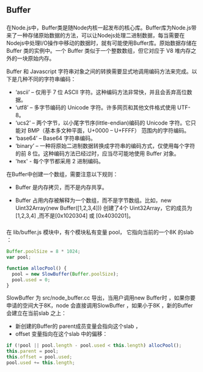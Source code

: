 
## Buffer


### 
在Node.js中，Buffer类是随Node内核一起发布的核心库。Buffer库为Node.js带来了一种存储原始数据的方法，可以让Nodejs处理二进制数据，每当需要在Nodejs中处理I/O操作中移动的数据时，就有可能使用Buffer库。原始数据存储在 Buffer 类的实例中。一个 Buffer 类似于一个整数数组，但它对应于 V8 堆内存之外的一块原始内存。

Buffer 和 Javascript 字符串对象之间的转换需要显式地调用编码方法来完成。以下是几种不同的字符串编码：

- ‘ascii’ – 仅用于 7 位 ASCII 字符。这种编码方法非常快，并且会丢弃高位数据。
- ‘utf8’ – 多字节编码的 Unicode 字符。许多网页和其他文件格式使用 UTF-8。
- ‘ucs2’ – 两个字节，以小尾字节序(little-endian)编码的 Unicode 字符。它只能对 BMP（基本多文种平面，U+0000 – U+FFFF） 范围内的字符编码。
- ‘base64’ – Base64 字符串编码。
- ‘binary’ – 一种将原始二进制数据转换成字符串的编码方式，仅使用每个字符的前 8 位。这种编码方法已经过时，应当尽可能地使用 Buffer 对象。
- 'hex' - 每个字节都采用 2 进制编码。

在Buffer中创建一个数组，需要注意以下规则：
- Buffer 是内存拷贝，而不是内存共享。

- Buffer 占用内存被解释为一个数组，而不是字节数组。比如，new Uint32Array(new Buffer([1,2,3,4])) 创建了4个 Uint32Array，它的成员为 [1,2,3,4] ,而不是[0x1020304] 或 [0x4030201]。



### 
在 lib/buffer.js 模块中，有个模块私有变量 pool， 它指向当前的一个8K 的slab ：

```js
Buffer.poolSize = 8 * 1024;
var pool;

function allocPool() {
  pool = new SlowBuffer(Buffer.poolSize);
  pool.used = 0;
}
```
SlowBuffer 为 src/node_buffer.cc 导出，当用户调用new Buffer时 ，如果你要申请的空间大于8K，node 会直接调用SlowBuffer ，如果小于8K ，新的Buffer 会建立在当前slab 之上：

- 新创建的Buffer的 parent成员变量会指向这个slab ，
- offset 变量指向在这个slab 中的偏移：
```js
if (!pool || pool.length - pool.used < this.length) allocPool();
this.parent = pool;
this.offset = pool.used;
pool.used += this.length;
```




